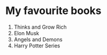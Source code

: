 # My favourite books

1. Thinks and Grow Rich
2. Elon Musk
3. Angels and Demons
4. Harry Potter Series
